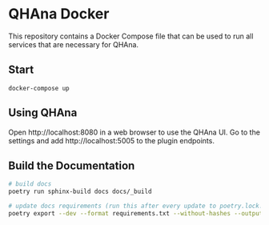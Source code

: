 # QHAna Docker

This repository contains a Docker Compose file that can be used to run all services that are necessary for QHAna.

## Start

`docker-compose up`

## Using QHAna

Open http://localhost:8080 in a web browser to use the QHAna UI.
Go to the settings and add http://localhost:5005 to the plugin endpoints.


## Build the Documentation

```bash
# build docs
poetry run sphinx-build docs docs/_build

# update docs requirements (run this after every update to poetry.lock!)
poetry export --dev --format requirements.txt --without-hashes --output "./docs/requirements.txt"
```
